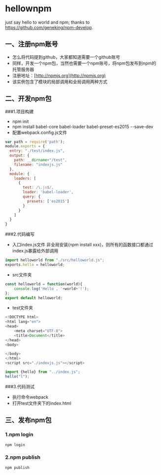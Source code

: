 # hellownpm
just say hello to world and npm;
thanks to https://github.com/geneking/npm-develop.
## 一、注册npm账号
* 怎么将代码提到github，大家都知道需要一个github账号
* 同样，开发一个npm包，当然也需要一个npm账号，将npm包发布到npm的托管服务器
* 注册地址：[http://npmjs.org](http://npmjs.org)
* 该实例包含了模块的局部调用和全局调用两种方式

## 二、开发npm包
###1.项目构建
* npm init
* npm install babel-core babel-loader babel-preset-es2015 --save-dev
* 配置webpack.config.js文件
```javascript
var path = require('path');
module.exports = {
  entry: "./test/index.js",
  output: {
    path: __dirname+"/test",
    filename: "indexjs.js"
  },
  module: {
    loaders: [
      {
        test: /\.js$/,
        loader: 'babel-loader',
        query: {
          presets: ['es2015']
        }
      }
    ]
  }
}
```
###2.代码编写
* 入口index.js文件
非全局安装(npm install xxx)，则所有的函数接口都通过index.js暴露给外部调用
```javascript
import helloworld from "./src/helloworld.js";
exports.hello = helloworld;
```
* src文件夹
```javascript
const helloworld = function(world){
    console.log('Hello , '+world+'!');
};
export default helloworld;
```
* test文件夹
```javascript
<!DOCTYPE html>
<html lang="en">
<head>
    <meta charset="UTF-8">
    <title>Document</title>
</head>
<body>
    
</body>
</html>
<script src="./indexjs.js"></script>
```
```javascript
import {hello} from "../index.js";
hello("l");
```
###3.代码测试
* 执行命令webpack
* 打开test文件夹下的index.html

## 三、发布npm包
### 1.npm login
```bash
npm login
```
### 2.npm publish
```bash
npm publish
```
